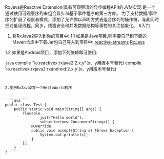 RxJava是Reactive Extension(具有可观察流的异步编程API)的JVM实现:是一个通过使用可观察序列来组合异步和基于事件程序的第三方库。
为了支持数据/事件序列扩展了观察者模式，添加了允许你以声明方式去组合序列的操作符，与此同时把对低级线程，同步，线程安全和并发数据结构等事物的关注抽象化。
#入门
1. 将RxJava2导入到你的项目中:
1.1 如果是Java项目,则需要自己到下面的Maven仓库中下载Jar包自己导入到项目中:
[reactive-streams](https://mvnrepository.com/artifact/org.reactivestreams/reactive-streams/1.0.0)
[RxJava](https://mvnrepository.com/artifact/io.reactivex.rxjava2/rxjava/2.1.0)

1.2 如果是Android项目，添加下列依赖即可使用:


```java```
compile "io.reactivex.rxjava2:2.x.y"(x、y用版本号替代)
compile 'io.reactivex.rxjava2:rxandroid:2.x.y'(x、y用版本号替代)

```


2.使用RxJava2写一个HelloWorld程序


```java```
public class Test {
    public static void main(String[] args) {
        Flowable.
                just("Hello world").
                subscribe(new Consumer<String>() {
            @Override
            public void accept(String s) throws Exception {
                System.out.println(s);
            }
        });
    }
}


```




